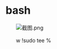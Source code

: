 # bash

　　![截图.png](obsidian配置文件目录/Attachment/assets%206-zagger/image1-20230705220235-z4zs2b6.png)

　　w !sudo tee % 
